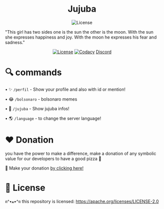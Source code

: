 <h1 align="center">Jujuba</h1>

<p align="center">
  <a><img alt="License" src="https://media.discordapp.net/attachments/967120262510297141/976338580127510548/Render20P.Jujuba.png?width=399&height=469"/></a></p>

"This girl has two sides one is the sun the other is the moon. With the sun she expresses happiness and joy. With the moon he expresses his fear and sadness."


<p align="center">
  <a href="https://opensource.org/licenses/Apache-2.0"><img alt="License" src="https://img.shields.io/badge/License-Apache%202.0-blue.svg"/></a>
    <a href="https://app.codacy.com/gh/sebastianjnuwu/KellyWorld?utm_source=github.com&utm_medium=referral&utm_content=sebastianjnuwu/KellyWorld&utm_campaign=Badge_Grade_Settings"><img alt="Codacy" src="https://api.codacy.com/project/badge/Grade/9be2adb645f84f718c9ad133e8e4c4f8"/></a>
  <a href="https://discord.gg/DgsGnXKp">Discord</a>
</p>

# 🔍 commands 

   •  ✨ `/perfil` - Show your profile and also with id or mention!

   •  😂 `/bolsonaro` - bolsonaro memes
   
   •  🏓 `/jujuba` - Show jujuba infos!
   
   •  🌎 `/language` - to change the server language!
  
# ❤️ Donation 

you have the power to make a difference, make a donation of any symbolic value for our developers to have a good pizza 🍕

🌟 Make your donation [by clicking here!](https://picpay.me/marcos.machado446/3.0)

# 📃 License

ฅ^•ﻌ•^ฅ this repository is licensed: https://apache.org/licenses/LICENSE-2.0


